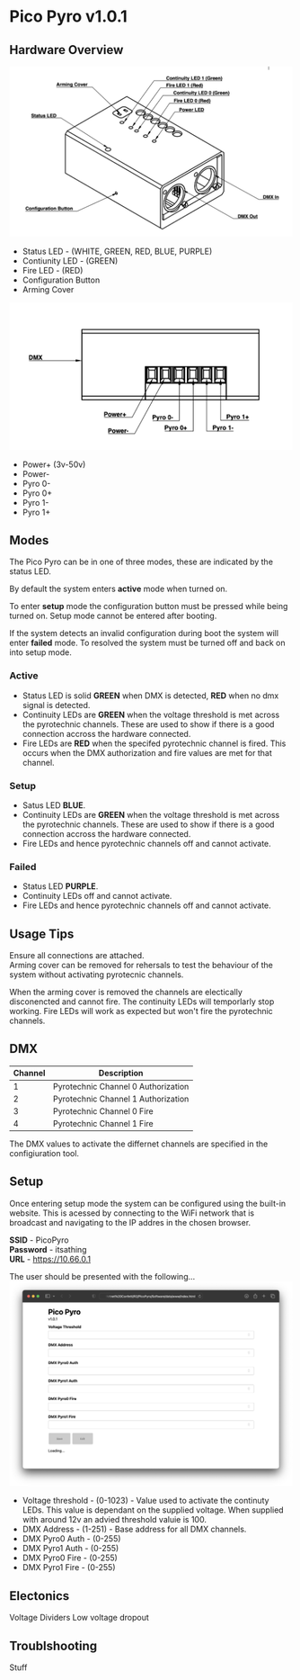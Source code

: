 # Pico Pyro v1.0.1

## Hardware Overview
![Hardware Diagram](hardware.png)
 - Status LED - (WHITE, GREEN, RED, BLUE, PURPLE)
 - Contiunity LED - (GREEN)
 - Fire LED - (RED)
 - Configuration Button
 - Arming Cover

![Conenctions Diagram](connections.png)
 - Power+ (3v-50v)
 - Power-
 - Pyro 0-
 - Pyro 0+
 - Pyro 1-
 - Pyro 1+

## Modes
The Pico Pyro can be in one of three modes, these are indicated by the status LED.

By default the system enters **active** mode when turned on.

To enter **setup** mode the configuration button must be pressed while being turned on. Setup mode cannot be entered after booting.

If the system detects an invalid configuration during boot the system will enter **failed** mode. To resolved the system must be turned off and back on into setup mode.

### Active
 - Status LED is solid **GREEN** when DMX is detected, **RED** when no dmx signal is detected.
 - Continuity LEDs are **GREEN** when the voltage threshold is met across the pyrotechnic channels. These are used to show if there is a good connection accross the hardware connected.
 - Fire LEDs are **RED** when the specifed pyrotechnic channel is fired. This occurs when the DMX authorization and fire values are met for that channel.

### Setup
 - Satus LED **BLUE**.
 - Continuity LEDs are **GREEN** when the voltage threshold is met across the pyrotechnic channels. These are used to show if there is a good connection accross the hardware connected.
 - Fire LEDs and hence pyrotechnic channels off and cannot activate.

### Failed
 - Status LED **PURPLE**.
 - Continuity LEDs off and cannot activate.
 - Fire LEDs and hence pyrotechnic channels off and cannot activate.

## Usage Tips
Ensure all connections are attached.  
Arming cover can be removed for rehersals to test the behaviour of the system without activating pyrotecnic channels.

When the arming cover is removed the channels are electically disconencted and cannot fire. The continuity LEDs will temporlarly stop working. Fire LEDs will work as expected but won't fire the pyrotechnic channels.

## DMX

| Channel | Description                         |
| ------- | ----------------------------------- |
| 1       | Pyrotechnic Channel 0 Authorization |
| 2       | Pyrotechnic Channel 1 Authorization |
| 3       | Pyrotechnic Channel 0 Fire          |
| 4       | Pyrotechnic Channel 1 Fire          |

The DMX values to activate the differnet channels are specified in the configiuration tool.

## Setup
Once entering setup mode the system can be configured using the built-in website. This is acessed by connecting to the WiFi network that is broadcast and navigating to the IP addres in the chosen browser.

**SSID** - PicoPyro  
**Password** - itsathing  
**URL** - https://10.66.0.1

The user should be presented with the following...
![Website](website.png)

 - Voltage threshold - (0-1023) - Value used to activate the continuty LEDs. This value is dependant on the supplied voltage. When supplied with around 12v an advied threshold valuie is 100.
 - DMX Address - (1-251) - Base address for all DMX channels.
 - DMX Pyro0 Auth - (0-255)
 - DMX Pyro1 Auth - (0-255)
 - DMX Pyro0 Fire - (0-255)
 - DMX Pyro1 Fire - (0-255)

## Electonics
Voltage Dividers
Low voltage dropout

## Troublshooting
Stuff

